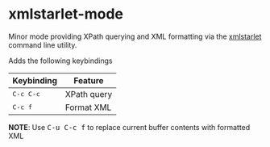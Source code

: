 # xmlstarlet-mode #

Minor mode providing XPath querying and XML formatting via the
[xmlstarlet](https://xmlstar.sourceforge.net/docs.php) command line
utility.

Adds the following keybindings

| Keybinding         | Feature     |
|--------------------|-------------|
| <kbd>C-c C-c</kbd> | XPath query |
| <kbd>C-c f</kbd>   | Format XML  |

**NOTE**: Use <kbd>C-u C-c f</kbd> to replace current buffer contents
with formatted XML
